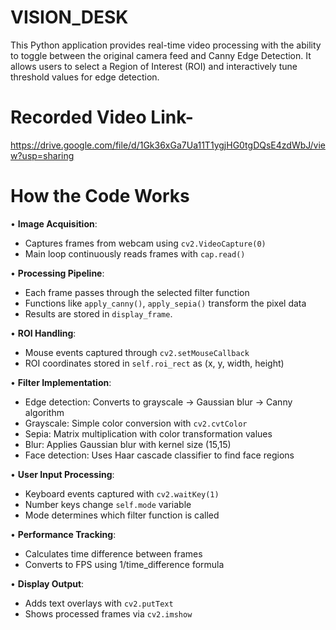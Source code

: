 # VISION_DESK
This Python application provides real-time video processing with the ability to toggle between the original camera feed and Canny Edge Detection. It allows users to select a Region of Interest (ROI) and interactively tune threshold values for edge detection.

# Recorded Video Link-
https://drive.google.com/file/d/1Gk36xGa7Ua11T1ygjHG0tgDQsE4zdWbJ/view?usp=sharing

# How the Code Works

• **Image Acquisition**:
  - Captures frames from webcam using `cv2.VideoCapture(0)`
  - Main loop continuously reads frames with `cap.read()`

• **Processing Pipeline**:
  - Each frame passes through the selected filter function
  - Functions like `apply_canny()`, `apply_sepia()` transform the pixel data
  - Results are stored in `display_frame`.

• **ROI Handling**:
  - Mouse events captured through `cv2.setMouseCallback`
  - ROI coordinates stored in `self.roi_rect` as (x, y, width, height)

• **Filter Implementation**:
  - Edge detection: Converts to grayscale → Gaussian blur → Canny algorithm
  - Grayscale: Simple color conversion with `cv2.cvtColor`
  - Sepia: Matrix multiplication with color transformation values
  - Blur: Applies Gaussian blur with kernel size (15,15)
  - Face detection: Uses Haar cascade classifier to find face regions

• **User Input Processing**:
  - Keyboard events captured with `cv2.waitKey(1)`
  - Number keys change `self.mode` variable
  - Mode determines which filter function is called

• **Performance Tracking**:
  - Calculates time difference between frames
  - Converts to FPS using 1/time_difference formula

• **Display Output**:
  - Adds text overlays with `cv2.putText`
  - Shows processed frames via `cv2.imshow`

